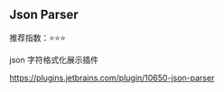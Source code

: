 ## Json Parser

推荐指数：⭐⭐⭐

json 字符格式化展示插件

https://plugins.jetbrains.com/plugin/10650-json-parser































































